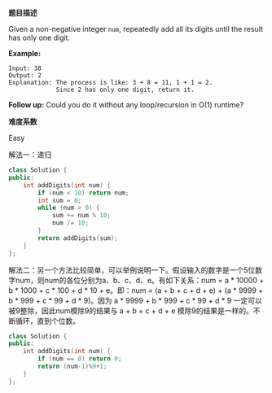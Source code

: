 **题目描述**   

Given a non-negative integer `num`, repeatedly add all its digits until the result has only one digit.

**Example:**

```
Input: 38
Output: 2 
Explanation: The process is like: 3 + 8 = 11, 1 + 1 = 2. 
             Since 2 has only one digit, return it.
```

**Follow up:**
Could you do it without any loop/recursion in O(1) runtime?

**难度系数**    

Easy

解法一：递归

```c++
class Solution {
public:
    int addDigits(int num) {
        if (num < 10) return num;
        int sum = 0;
        while (num > 0) {
            sum += num % 10;
            num /= 10;
        }
        return addDigits(sum);
    }
};
```

解法二：另一个方法比较简单，可以举例说明一下。假设输入的数字是一个5位数字num，则num的各位分别为a、b、c、d、e。有如下关系：num = a * 10000 + b * 1000 + c * 100 + d * 10 + e。即：num = (a + b + c + d + e) + (a * 9999 + b * 999 + c * 99 + d * 9)。因为 a * 9999 + b * 999 + c * 99 + d * 9 一定可以被9整除，因此num模除9的结果与 a + b + c + d + e 模除9的结果是一样的。不断循环，直到个位数。

```c++
class Solution {
public:
    int addDigits(int num) {
        if (num == 0) return 0;
        return (num-1)%9+1;
    }
};
```

